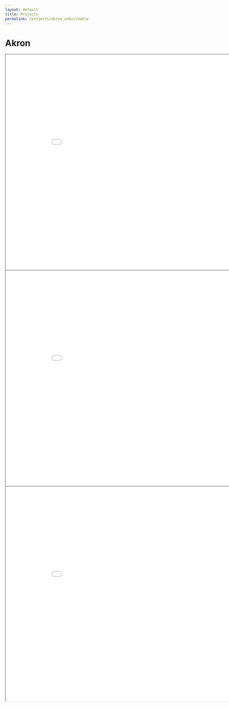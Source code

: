 ```yaml
---
layout: default
title: Projects
permalink: /projects/akron_unbuildable
---
```

# Akron


<iframe src="front_all.html" height="700" width="900"></iframe>

<iframe src="front_vacant.html" height="700" width="900"></iframe>

<iframe src="front_occupied.html" height="700" width="900"></iframe>